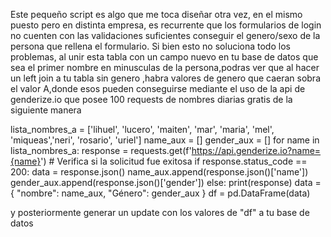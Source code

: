 Este pequeño script es algo que me toca diseñar otra vez, en el mismo puesto pero en distinta empresa, es recurrente que los formularios de login no cuenten con las validaciones suficientes conseguir el genero/sexo de la persona que rellena el formulario.
Si bien esto no soluciona todo los problemas, al unir esta tabla con un campo nuevo en tu base de datos que sea el primer nombre en minusculas de la persona,podras ver que al hacer un left join a tu tabla sin genero ,habra valores de genero que caeran sobra el valor A,donde esos pueden conseguirse mediante el uso de la api de genderize.io que posee 100 requests de nombres diarias gratis de la siguiente manera

lista_nombres_a = ['lihuel', 'lucero', 'maiten', 'mar', 'maria', 'mel', 'miqueas','neri', 'rosario', 'uriel']
name_aux = []
gender_aux = []
for name in lista_nombres_a:
    response = requests.get(f'https://api.genderize.io?name={name}')
    # Verifica si la solicitud fue exitosa
    if response.status_code == 200:
        data = response.json()
        name_aux.append(response.json()['name'])
        gender_aux.append(response.json()['gender'])
    else:
        print(response)
data = { "nombre": name_aux, "Género": gender_aux }
df = pd.DataFrame(data) 

y posteriormente generar un update con los valores de "df" a tu base de datos


